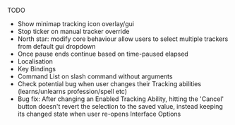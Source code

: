 TODO
- Show minimap tracking icon overlay/gui
- Stop ticker on manual tracker override
- North star: modify core behaviour allow users to select multiple trackers from default gui dropdown
- Once pause ends continue based on time-paused elapsed
- Localisation
- Key Bindings
- Command List on slash command without arguments
- Check potential bug when user changes their Tracking abilities (learns/unlearns profession/spell etc)
- Bug fix: After changing an Enabled Tracking Ability, hitting the 'Cancel' button doesn't revert the selection to the saved value, instead keeping its changed state when user re-opens Interface Options